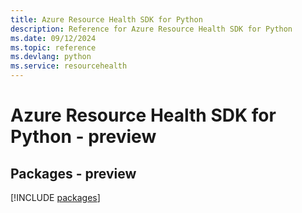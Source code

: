 ```yaml
---
title: Azure Resource Health SDK for Python
description: Reference for Azure Resource Health SDK for Python
ms.date: 09/12/2024
ms.topic: reference
ms.devlang: python
ms.service: resourcehealth
---
```

# Azure Resource Health SDK for Python - preview
## Packages - preview
[!INCLUDE [packages](resource-health-index.md)]